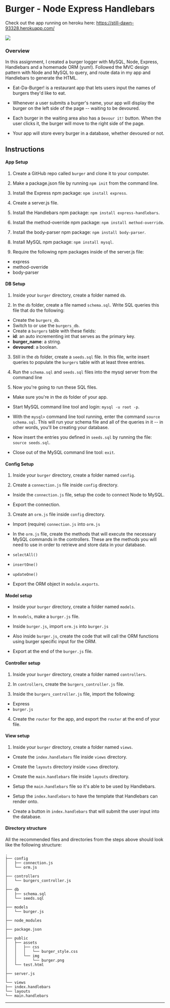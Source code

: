 # Burger - Node Express Handlebars
Check out the app running on heroku here: https://still-dawn-93328.herokuapp.com/

[![](http://img.youtube.com/vi/7sRJLBH368Q/0.jpg)](http://www.youtube.com/watch?v=7sRJLBH368Q "")
### Overview

In this assignment,  I created a burger logger with MySQL, Node, Express, Handlebars and a homemade ORM (yum!).  Followed the MVC design pattern with Node and MySQL to query, and route data in my app and Handlebars to generate the HTML.

* Eat-Da-Burger! is a restaurant app that lets users input the names of burgers they'd like to eat.

* Whenever a user submits a burger's name, your app will display the burger on the left side of the page -- waiting to be devoured.

* Each burger in the waiting area also has a `Devour it!` button. When the user clicks it, the burger will move to the right side of the page.

* Your app will store every burger in a database, whether devoured or not.

## Instructions
#### App Setup

1. Create a GitHub repo called `burger` and clone it to your computer.

2. Make a package.json file by running `npm init` from the command line.

3. Install the Express npm package: `npm install express`.

4. Create a server.js file.

5. Install the Handlebars npm package: `npm install express-handlebars`.

6. Install the method-override npm package: `npm install method-override`.

7. Install the body-parser npm package: `npm install body-parser`.

8. Install MySQL npm package: `npm install mysql`.

9. Require the following npm packages inside of the server.js file:
* express
* method-override
* body-parser


#### DB Setup

1. Inside your `burger` directory, create a folder named `db`.

2. In the `db` folder, create a file named `schema.sql`. Write SQL queries this file that do the following:

* Create the `burgers_db`.
* Switch to or use the `burgers_db`.
* Create a `burgers` table with these fields:
* **id**: an auto incrementing int that serves as the primary key.
* **burger_name**: a string.
* **devoured**: a boolean.

3. Still in the `db` folder, create a `seeds.sql` file. In this file, write insert queries to populate the `burgers` table with at least three entries.

4. Run the `schema.sql` and `seeds.sql` files into the mysql server from the command line

5. Now you're going to run these SQL files. 

* Make sure you're in the `db` folder of your app.

* Start MySQL command line tool and login: `mysql -u root -p`.

* With the `mysql>` command line tool running, enter the command `source schema.sql`. This will run your schema file and all of the queries in it -- in other words, you'll be creating your database.

* Now insert the entries you defined in `seeds.sql` by running the file: `source seeds.sql`.

* Close out of the MySQL command line tool: `exit`.

#### Config Setup

1. Inside your `burger` directory, create a folder named `config`.

2. Create a `connection.js` file inside `config` directory.

* Inside the `connection.js` file, setup the code to connect Node to MySQL.

* Export the connection.

3. Create an `orm.js` file inside `config` directory.

* Import (require) `connection.js` into `orm.js`

* In the `orm.js` file, create the methods that will execute the necessary MySQL commands in the controllers. These are the methods you will need to use in order to retrieve and store data in your database.

* `selectAll()` 
* `insertOne()` 
* `updateOne()` 

* Export the ORM object in `module.exports`.

#### Model setup

* Inside your `burger` directory, create a folder named `models`.

* In `models`, make a `burger.js` file.

* Inside `burger.js`, import `orm.js` into `burger.js`

* Also inside `burger.js`, create the code that will call the ORM functions using burger specific input for the ORM.

* Export at the end of the `burger.js` file.

#### Controller setup

1. Inside your `burger` directory, create a folder named `controllers`.

2. In `controllers`, create the `burgers_controller.js` file.

3. Inside the `burgers_controller.js` file, import the following:

* Express
* `burger.js`

4. Create the `router` for the app, and export the `router` at the end of your file.

#### View setup

1. Inside your `burger` directory, create a folder named `views`.

* Create the `index.handlebars` file inside `views` directory.

* Create the `layouts` directory inside `views` directory.

* Create the `main.handlebars` file inside `layouts` directory.

* Setup the `main.handlebars` file so it's able to be used by Handlebars.

* Setup the `index.handlebars` to have the template that Handlebars can render onto.

* Create a button in `index.handlebars` that will submit the user input into the database.

#### Directory structure

All the recommended files and directories from the steps above should look like the following structure:

```
.
├── config
│   ├── connection.js
│   └── orm.js
│ 
├── controllers
│   └── burgers_controller.js
│
├── db
│   ├── schema.sql
│   └── seeds.sql
│
├── models
│   └── burger.js
│ 
├── node_modules
│ 
├── package.json
│
├── public
│   ├── assets
│   │   ├── css
│   │   │   └── burger_style.css
│   │   └── img
│   │       └── burger.png
│   └── test.html
│
├── server.js
│
└── views
├── index.handlebars
└── layouts
└── main.handlebars
```
- - -

